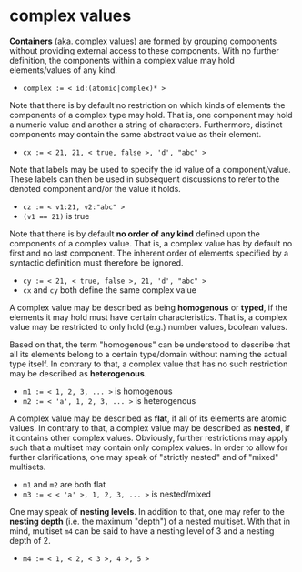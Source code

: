 
# complex values

**Containers** (aka. complex values) are formed by grouping components without
providing external access to these components. With no further definition,
the components within a complex value may hold elements/values of any kind.

* `complex := < id:(atomic|complex)* >`

Note that there is by default no restriction on which kinds of elements the
components of a complex type may hold. That is, one component may hold a
numeric value and another a string of characters. Furthermore, distinct
components may contain the same abstract value as their element.

* `cx := < 21, 21, < true, false >, 'd', "abc" >`

Note that labels may be used to specify the id value of a component/value.
These labels can then be used in subsequent discussions to refer to the
denoted component and/or the value it holds.

* `cz := < v1:21, v2:"abc" >`
* `(v1 == 21)` is true

Note that there is by default **no order of any kind** defined upon the
components of a complex value. That is, a complex value has by default no first
and no last component. The inherent order of elements specified by a syntactic
definition must therefore be ignored.

* `cy := < 21, < true, false >, 21, 'd', "abc" >`
* `cx` and `cy` both define the same complex value

A complex value may be described as being **homogenous** or **typed**, if the
elements it may hold must have certain characteristics. That is, a complex
value may be restricted to only hold (e.g.) number values, boolean values.

Based on that, the term "homogenous" can be understood to describe that all
its elements belong to a certain type/domain without naming the actual type
itself. In contrary to that, a complex value that has no such restriction may
be described as **heterogenous**.

* `m1 := < 1, 2, 3, ... >` is homogenous
* `m2 := < 'a', 1, 2, 3, ... >` is heterogenous

A complex value may be described as **flat**, if all of its elements are atomic
values. In contrary to that, a complex value may be described as **nested**,
if it contains other complex values. Obviously, further restrictions may apply
such that a multiset may contain only complex values. In order to allow for
further clarifications, one may speak of "strictly nested" and of "mixed"
multisets.

* `m1` and `m2` are both flat
* `m3 := < < 'a' >, 1, 2, 3, ... >` is nested/mixed

One may speak of **nesting levels**. In addition to that, one may refer to the
**nesting depth** (i.e. the maximum "depth") of a nested multiset. With that
in mind, multiset `m4` can be said to have a nesting level of 3 and a nesting
depth of 2.

* `m4 := < 1, < 2, < 3 >, 4 >, 5 >`
